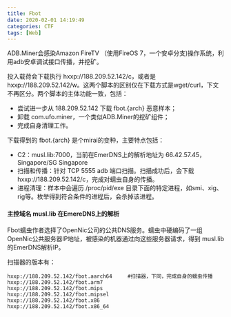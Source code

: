 ```yaml
---
title: Fbot
date: 2020-02-01 14:19:49
categories: CTF
tags: [Web]
---
```


ADB.Miner会感染Amazon FireTV （使用FireOS 7，一个安卓分支)操作系统，利用adb安卓调试接口传播，并挖矿。



投入载荷会下载执行 hxxp://188.209.52.142/c，或者是hxxp://188.209.52.142/w。这两个脚本的区别仅在下载方式是wget/curl，下文不再区分。两个脚本的主体功能一致，包括：

- 尝试进一步从 188.209.52.142 下载 fbot.{arch} 恶意样本；
- 卸载 com.ufo.miner，一个类似ADB.Miner的挖矿组件；
- 完成自身清理工作。

下载得到的 fbot.{arch} 是个mirai的变种，主要特点包括：

- C2：musl.lib:7000，当前在EmerDNS上的解析地址为 66.42.57.45，Singapore/SG Singapore
- 扫描和传播：针对 TCP 5555 adb 端口扫描。扫描成功后，会下载hxxp://188.209.52.142/c，完成对蠕虫自身的传播。
- 进程清理：样本中会遍历 /proc/pid/exe 目录下面的特定进程，如smi、xig、rig等。枚举得到符合条件的进程后，会杀掉该进程。

#### 主控域名 musl.lib 在EmereDNS上的解析

Fbot蠕虫作者选择了OpenNic公司的公共DNS服务。蠕虫中硬编码了一组OpenNic公共服务器IP地址，被感染的机器通过向这些服务器请求，得到 musl.lib 的EmerDNS解析IP。

扫描器的版本有：

```
hxxp://188.209.52.142/fbot.aarch64     #扫描器，下同，完成自身的蠕虫传播
hxxp://188.209.52.142/fbot.arm7
hxxp://188.209.52.142/fbot.mips
hxxp://188.209.52.142/fbot.mipsel
hxxp://188.209.52.142/fbot.x86
hxxp://188.209.52.142/fbot.x86_64
```

